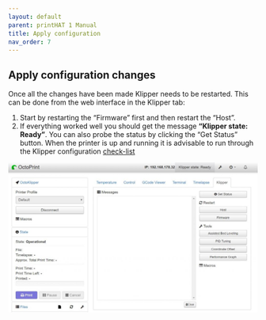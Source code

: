```yaml
---
layout: default
parent: printHAT 1 Manual
title: Apply configuration
nav_order: 7
---
```


## Apply configuration changes

Once all the changes have been made Klipper needs to be restarted. This can be done from the web interface in the Klipper tab:
1. Start by restarting the “Firmware” first and then restart the “Host”.
2. If everything worked well you should get the message **“Klipper state: Ready”**. You can also probe the status by clicking the “Get Status” button.
When the printer is up and running it is advisable to run through the Klipper configuration [check-list](https://github.com/KevinOConnor/klipper/blob/master/docs/Config_checks.md)

![octopi](../assets/img/phat1_octo_screen.jpg)
